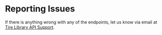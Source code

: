 # Reporting Issues

If there is anything wrong with any of the endpoints, let us know via email at <a href="mailto:support@esprofessionals.com">Tire Library API Support</a>.